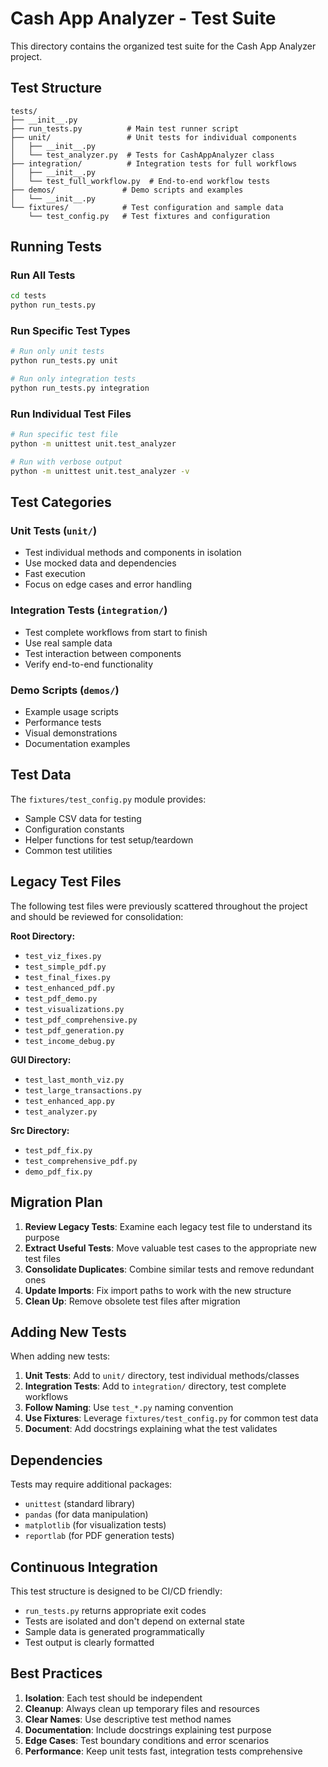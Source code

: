 # Cash App Analyzer - Test Suite

This directory contains the organized test suite for the Cash App Analyzer project.

## Test Structure

```
tests/
├── __init__.py
├── run_tests.py          # Main test runner script
├── unit/                 # Unit tests for individual components
│   ├── __init__.py
│   └── test_analyzer.py  # Tests for CashAppAnalyzer class
├── integration/          # Integration tests for full workflows
│   ├── __init__.py
│   └── test_full_workflow.py  # End-to-end workflow tests
├── demos/               # Demo scripts and examples
│   └── __init__.py
└── fixtures/            # Test configuration and sample data
    └── test_config.py   # Test fixtures and configuration
```

## Running Tests

### Run All Tests
```bash
cd tests
python run_tests.py
```

### Run Specific Test Types
```bash
# Run only unit tests
python run_tests.py unit

# Run only integration tests  
python run_tests.py integration
```

### Run Individual Test Files
```bash
# Run specific test file
python -m unittest unit.test_analyzer

# Run with verbose output
python -m unittest unit.test_analyzer -v
```

## Test Categories

### Unit Tests (`unit/`)
- Test individual methods and components in isolation
- Use mocked data and dependencies
- Fast execution
- Focus on edge cases and error handling

### Integration Tests (`integration/`)
- Test complete workflows from start to finish
- Use real sample data
- Test interaction between components
- Verify end-to-end functionality

### Demo Scripts (`demos/`)
- Example usage scripts
- Performance tests
- Visual demonstrations
- Documentation examples

## Test Data

The `fixtures/test_config.py` module provides:
- Sample CSV data for testing
- Configuration constants
- Helper functions for test setup/teardown
- Common test utilities

## Legacy Test Files

The following test files were previously scattered throughout the project and should be reviewed for consolidation:

**Root Directory:**
- `test_viz_fixes.py`
- `test_simple_pdf.py`
- `test_final_fixes.py`
- `test_enhanced_pdf.py`
- `test_pdf_demo.py`
- `test_visualizations.py`
- `test_pdf_comprehensive.py`
- `test_pdf_generation.py`
- `test_income_debug.py`

**GUI Directory:**
- `test_last_month_viz.py`
- `test_large_transactions.py`
- `test_enhanced_app.py`
- `test_analyzer.py`

**Src Directory:**
- `test_pdf_fix.py`
- `test_comprehensive_pdf.py`
- `demo_pdf_fix.py`

## Migration Plan

1. **Review Legacy Tests**: Examine each legacy test file to understand its purpose
2. **Extract Useful Tests**: Move valuable test cases to the appropriate new test files
3. **Consolidate Duplicates**: Combine similar tests and remove redundant ones
4. **Update Imports**: Fix import paths to work with the new structure
5. **Clean Up**: Remove obsolete test files after migration

## Adding New Tests

When adding new tests:

1. **Unit Tests**: Add to `unit/` directory, test individual methods/classes
2. **Integration Tests**: Add to `integration/` directory, test complete workflows
3. **Follow Naming**: Use `test_*.py` naming convention
4. **Use Fixtures**: Leverage `fixtures/test_config.py` for common test data
5. **Document**: Add docstrings explaining what the test validates

## Dependencies

Tests may require additional packages:
- `unittest` (standard library)
- `pandas` (for data manipulation)
- `matplotlib` (for visualization tests)
- `reportlab` (for PDF generation tests)

## Continuous Integration

This test structure is designed to be CI/CD friendly:
- `run_tests.py` returns appropriate exit codes
- Tests are isolated and don't depend on external state
- Sample data is generated programmatically
- Test output is clearly formatted

## Best Practices

1. **Isolation**: Each test should be independent
2. **Cleanup**: Always clean up temporary files and resources
3. **Clear Names**: Use descriptive test method names
4. **Documentation**: Include docstrings explaining test purpose
5. **Edge Cases**: Test boundary conditions and error scenarios
6. **Performance**: Keep unit tests fast, integration tests comprehensive
